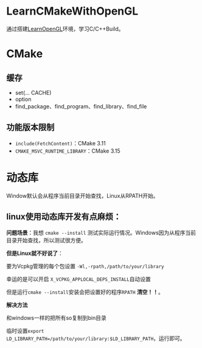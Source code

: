 # LearnCMakeWithOpenGL
通过搭建[LearnOpenGL](https://learnopengl-cn.github.io/)环境，学习C/C++Build。

# CMake
## 缓存
- set(... CACHE)
- option
- find_package、find_program、find_library、find_file

## 功能版本限制
- `include(FetchContent)`：CMake 3.11
- `CMAKE_MSVC_RUNTIME_LIBRARY`：CMake 3.15

# 动态库
Window默认会从程序当前目录开始查找，Linux从RPATH开始。

## linux使用动态库开发有点麻烦：
**问题场景**：我想 `cmake --install` 测试实际运行情况。Windows因为从程序当前目录开始查找，所以测试很方便。

**但是Linux就不好说了**：

要为Vcpkg管理的每个包设置 `-Wl,-rpath,/path/to/your/library`

幸运的是可以开启 `X_VCPKG_APPLOCAL_DEPS_INSTALL`自动设置

但是运行`cmake --install`安装会把设置好的程序`RPATH` **清空！！**。

**解决方法**

和windows一样的把所有so复制到bin目录

临时设置`export LD_LIBRARY_PATH=/path/to/your/library:$LD_LIBRARY_PATH`，运行即可。